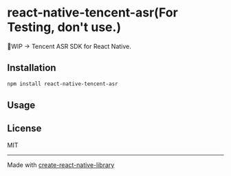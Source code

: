 # react-native-tencent-asr(For Testing, don't use.)

🔧WIP -> Tencent ASR SDK for React Native.

## Installation

```sh
npm install react-native-tencent-asr
```

## Usage

## License

MIT

---

Made with [create-react-native-library](https://github.com/callstack/react-native-builder-bob)
